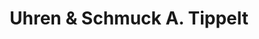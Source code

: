 ---
title: "Uhren & Schmuck A. Tippelt"
url: /neubiberg/uhren-und-schmuck-a-tippelt/
shop: Schmuck
---